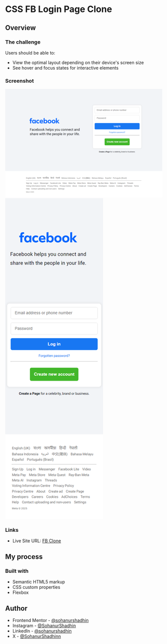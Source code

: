 # CSS FB Login Page Clone

## Overview

### The challenge

Users should be able to:

- View the optimal layout depending on their device's screen size
- See hover and focus states for interactive elements

### Screenshot

![Desktop View](./view/desktop.png)
![Mobile View](./view/mobile.png)

### Links

- Live Site URL: [FB Clone](#)

## My process

### Built with

- Semantic HTML5 markup
- CSS custom properties
- Flexbox

## Author

- Frontend Mentor - [@sohanurshadhin](https://www.frontendmentor.io/profile/sohanurshadhin)
- Instagram - [@SohanurShadhin](https://www.instagram.com/sohanurshadhin/)
- LinkedIn - [@sohanurshadhin](https://www.linkedin.com/in/sohanurshadhin/)
- X - [@SohanurShadhinn](https://x.com/SohanurShadhinn)
